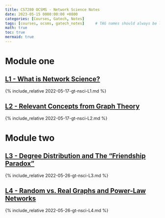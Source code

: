 ```yaml
---
title: CS7280 OCSMS - Network Science Notes
date: 2023-05-15 0000:00:00 +0800
categories: [Courses, Gatech, Notes]
tags: [courses, ocsms, gatech_notes]     # TAG names should always be lowercase
math: true
toc: true
mermaid: true
---
```


# Module one

## [L1 - What is Network Science?](../gt-nsci-L1)

{% include_relative 2022-05-17-gt-nsci-L1.md %}


## [L2 - Relevant Concepts from Graph Theory](../gt-nsci-L2)

{% include_relative 2022-05-17-gt-nsci-L2.md %}

# Module two

## [L3 - Degree Distribution and The “Friendship Paradox”](../gt-nsci-L3)

{% include_relative 2022-05-26-gt-nsci-L3.md %}

## [L4 - Random vs. Real Graphs and Power-Law Networks](../gt-nsci-L4)

{% include_relative 2022-05-26-gt-nsci-L4.md %}

<!-- ## [L5 - Network Paths, Clustering and The “Small World” Property](../gt-nsci-L5) -->

<!-- {% include_relative 2022-05-26-gt-nsci-L5.md %} -->
<!-- # Module three -->

<!-- # Module four -->

<!-- # Module five -->